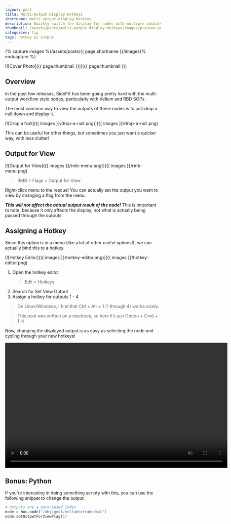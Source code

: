 ```yaml
---
layout: post
title: Multi-Output Display Hotkeys
shortname: multi-output-display-hotkeys
description: Quickly switch the display for nodes with multiple outputs (Vellum, Split, RBD, etc.) without a Null
thumbnail: /assets/posts/multi-output-display-hotkeys/images/preview.png
categories: tip
tags: hotkey ui output
---
```


{% capture images %}/assets/posts/{{ page.shortname }}/images{% endcapture %}

[![Cover Photo]({{ page.thumbnail }})]({{ page.thumbnail }})

## Overview

In the past few releases, SideFX has been going pretty hard with the multi-output workflow style nodes, particularly with Vellum and RBD SOPs.

The most common way to view the outputs of these nodes is to just drop a null
down and display it.

[![Drop a Null]({{ images }}/drop-a-null.png)]({{ images }}/drop-a-null.png)

This can be useful for other things, but sometimes you just want a quicker way,
with less clutter!

## Output for View

[![Output for View]({{ images }}/rmb-menu.png)]({{ images }}/rmb-menu.png)

> RMB > Flags > Output for View

Right-click menu to the rescue! You can actually set the output you want to view
by changing a flag from the menu.

***This will not affect the actual output result of the node!*** This is
important to note, because it only affects the display, not what is actually
being passed through the outputs.

## Assigning a Hotkey

Since this option is in a menu (like a lot of other useful options!), we can
actually bind this to a hotkey.

[![Hotkey Editor]({{ images }}/hotkey-editor.png)]({{ images }}/hotkey-editor.png)


1. Open the hotkey editor
    > Edit > Hotkeys
2. Search for Set View Output
3. Assign a hotkey for outputs 1 - 4

> On Linux/Windows, I find that Ctrl + Alt + 1 (1 through 4) works nicely.

> This post was written on a macbook, so here it’s just Option + Cmd + 1-4

Now, changing the displayed output is as easy as selecting the node and cycling
through your new hotkeys!

<video width="720" height="405" autoplay loop muted playsinline src="{{ images }}/cycle-output-display.mp4"></video>

## Bonus: Python

If you're interesting in doing something scripty with this, you can use the
following snippet to change the output:

```python
# Outputs are a zero-based index
node = hou.node("/obj/geo1/vellumtetrahedral")
node.setOutputForViewFlag(1)
```

